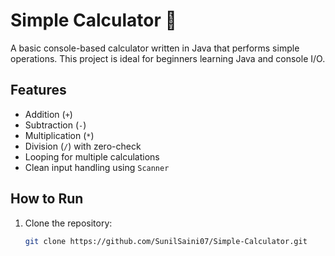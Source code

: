 # Simple Calculator 🧮

A basic console-based calculator written in Java that performs simple operations. This project is ideal for beginners learning Java and console I/O.

## Features

- Addition (`+`)
- Subtraction (`-`)
- Multiplication (`*`)
- Division (`/`) with zero-check
- Looping for multiple calculations
- Clean input handling using `Scanner`

## How to Run

1. Clone the repository:
   ```bash
   git clone https://github.com/SunilSaini07/Simple-Calculator.git
